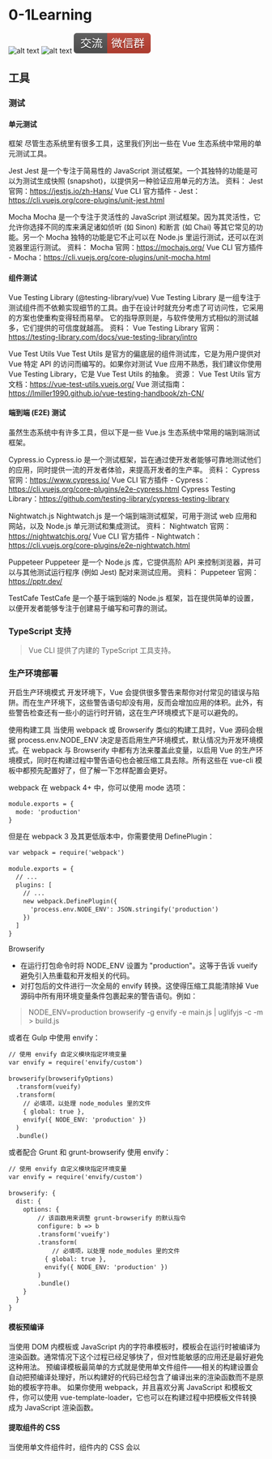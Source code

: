 # 0-1Learning

![alt text](../../static/common/svg/luoxiaosheng.svg "公众号")
![alt text](../../static/common/svg/luoxiaosheng_learning.svg "学习")
![alt text](../../static/common/svg/luoxiaosheng_wechat.svg "微信")


## 工具

### 测试

#### 单元测试
框架
尽管生态系统里有很多工具，这里我们列出一些在 Vue 生态系统中常用的单元测试工具。

Jest
Jest 是一个专注于简易性的 JavaScript 测试框架。一个其独特的功能是可以为测试生成快照 (snapshot)，以提供另一种验证应用单元的方法。
资料：
Jest 官网：https://jestjs.io/zh-Hans/
Vue CLI 官方插件 - Jest：https://cli.vuejs.org/core-plugins/unit-jest.html

Mocha
Mocha 是一个专注于灵活性的 JavaScript 测试框架。因为其灵活性，它允许你选择不同的库来满足诸如侦听 (如 Sinon) 和断言 (如 Chai) 等其它常见的功能。另一个 Mocha 独特的功能是它不止可以在 Node.js 里运行测试，还可以在浏览器里运行测试。
资料：
Mocha 官网：https://mochajs.org/
Vue CLI 官方插件 - Mocha：https://cli.vuejs.org/core-plugins/unit-mocha.html

#### 组件测试
Vue Testing Library (@testing-library/vue)
Vue Testing Library 是一组专注于测试组件而不依赖实现细节的工具。由于在设计时就充分考虑了可访问性，它采用的方案也使重构变得轻而易举。
它的指导原则是，与软件使用方式相似的测试越多，它们提供的可信度就越高。
资料：
Vue Testing Library 官网：https://testing-library.com/docs/vue-testing-library/intro


Vue Test Utils
Vue Test Utils 是官方的偏底层的组件测试库，它是为用户提供对 Vue 特定 API 的访问而编写的。如果你对测试 Vue 应用不熟悉，我们建议你使用 Vue Testing Library，它是 Vue Test Utils 的抽象。
资源：
Vue Test Utils 官方文档：https://vue-test-utils.vuejs.org/
Vue 测试指南：https://lmiller1990.github.io/vue-testing-handbook/zh-CN/

#### 端到端 (E2E) 测试
虽然生态系统中有许多工具，但以下是一些 Vue.js 生态系统中常用的端到端测试框架。

Cypress.io
Cypress.io 是一个测试框架，旨在通过使开发者能够可靠地测试他们的应用，同时提供一流的开发者体验，来提高开发者的生产率。
资料：
Cypress 官网：https://www.cypress.io/
Vue CLI 官方插件 - Cypress：https://cli.vuejs.org/core-plugins/e2e-cypress.html
Cypress Testing Library：https://github.com/testing-library/cypress-testing-library

Nightwatch.js
Nightwatch.js 是一个端到端测试框架，可用于测试 web 应用和网站，以及 Node.js 单元测试和集成测试。
资料：
Nightwatch 官网：https://nightwatchjs.org/
Vue CLI 官方插件 - Nightwatch：https://cli.vuejs.org/core-plugins/e2e-nightwatch.html

Puppeteer
Puppeteer 是一个 Node.js 库，它提供高阶 API 来控制浏览器，并可以与其他测试运行程序 (例如 Jest) 配对来测试应用。
资料：
Puppeteer 官网：https://pptr.dev/

TestCafe
TestCafe 是一个基于端到端的 Node.js 框架，旨在提供简单的设置，以便开发者能够专注于创建易于编写和可靠的测试。

### TypeScript 支持
> Vue CLI 提供了内建的 TypeScript 工具支持。


### 生产环境部署
开启生产环境模式
开发环境下，Vue 会提供很多警告来帮你对付常见的错误与陷阱。而在生产环境下，这些警告语句却没有用，反而会增加应用的体积。此外，有些警告检查还有一些小的运行时开销，这在生产环境模式下是可以避免的。

使用构建工具
当使用 webpack 或 Browserify 类似的构建工具时，Vue 源码会根据 process.env.NODE_ENV 决定是否启用生产环境模式，默认情况为开发环境模式。在 webpack 与 Browserify 中都有方法来覆盖此变量，以启用 Vue 的生产环境模式，同时在构建过程中警告语句也会被压缩工具去除。所有这些在 vue-cli 模板中都预先配置好了，但了解一下怎样配置会更好。

webpack
在 webpack 4+ 中，你可以使用 mode 选项：
```
module.exports = {
  mode: 'production'
}
```
但是在 webpack 3 及其更低版本中，你需要使用 DefinePlugin：
```
var webpack = require('webpack')

module.exports = {
  // ...
  plugins: [
    // ...
    new webpack.DefinePlugin({
      'process.env.NODE_ENV': JSON.stringify('production')
    })
  ]
}
```

Browserify
- 在运行打包命令时将 NODE_ENV 设置为 "production"。这等于告诉 vueify 避免引入热重载和开发相关的代码。
- 对打包后的文件进行一次全局的 envify 转换。这使得压缩工具能清除掉 Vue 源码中所有用环境变量条件包裹起来的警告语句。例如：
> NODE_ENV=production browserify -g envify -e main.js | uglifyjs -c -m > build.js

或者在 Gulp 中使用 envify：
```
// 使用 envify 自定义模块指定环境变量
var envify = require('envify/custom')

browserify(browserifyOptions)
  .transform(vueify)
  .transform(
    // 必填项，以处理 node_modules 里的文件
    { global: true },
    envify({ NODE_ENV: 'production' })
  )
  .bundle()
```
或者配合 Grunt 和 grunt-browserify 使用 envify：
```
// 使用 envify 自定义模块指定环境变量
var envify = require('envify/custom')

browserify: {
  dist: {
    options: {
        // 该函数用来调整 grunt-browserify 的默认指令
        configure: b => b
        .transform('vueify')
        .transform(
            // 必填项，以处理 node_modules 里的文件
          { global: true },
          envify({ NODE_ENV: 'production' })
        )
        .bundle()
    }
  }
}
```

#### 模板预编译
当使用 DOM 内模板或 JavaScript 内的字符串模板时，模板会在运行时被编译为渲染函数。通常情况下这个过程已经足够快了，但对性能敏感的应用还是最好避免这种用法。
预编译模板最简单的方式就是使用单文件组件——相关的构建设置会自动把预编译处理好，所以构建好的代码已经包含了编译出来的渲染函数而不是原始的模板字符串。
如果你使用 webpack，并且喜欢分离 JavaScript 和模板文件，你可以使用 vue-template-loader，它也可以在构建过程中把模板文件转换成为 JavaScript 渲染函数。

#### 提取组件的 CSS
当使用单文件组件时，组件内的 CSS 会以 <style> 标签的方式通过 JavaScript 动态注入。这有一些小小的运行时开销，如果你使用服务端渲染，这会导致一段“无样式内容闪烁 (fouc)”。将所有组件的 CSS 提取到同一个文件可以避免这个问题，也会让 CSS 更好地进行压缩和缓存。
查阅这个构建工具各自的文档来了解更多：

webpack + vue-loader (vue-cli 的 webpack 模板已经预先配置好)：https://vue-loader.vuejs.org/zh-cn/configurations/extract-css.html
Browserify + vueify：https://github.com/vuejs/vueify#css-extraction
Rollup + rollup-plugin-vue：https://vuejs.github.io/rollup-plugin-vue/#/en/2.3/?id=custom-handler

#### 跟踪运行时错误
如果在组件渲染时出现运行错误，错误将会被传递至全局 Vue.config.errorHandler 配置函数 (如果已设置)。利用这个钩子函数来配合错误跟踪服务是个不错的主意。比如 Sentry（https://sentry.io/），它为 Vue 提供了官方集成（https://sentry.io/for/vue/）。


